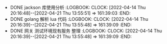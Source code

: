 - DONE jackson 库使用分析
  :LOGBOOK:
  CLOCK: [2022-04-14 Thu 20:16:48]--[2022-04-21 Thu 13:55:51] =>  161:39:03
  :END:
- DONE golang 解析 lua 代码
  :LOGBOOK:
  CLOCK: [2022-04-14 Thu 20:16:39]--[2022-04-21 Thu 13:55:48] =>  161:39:09
  :END:
- DONE 网关 测试环境现有服务 整理
  :LOGBOOK:
  CLOCK: [2022-04-14 Thu 20:16:39]--[2022-04-21 Thu 13:55:48] =>  161:39:09
  :END: